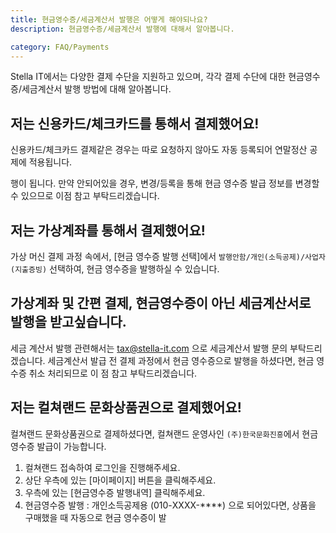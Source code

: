 ```yaml
---
title: 현금영수증/세금계산서 발행은 어떻게 해야되나요?
description: 현금영수증/세금계산서 발행에 대해서 알아봅니다.

category: FAQ/Payments
---
```


Stella IT에서는 다양한 결제 수단을 지원하고 있으며, 각각 결제 수단에 대한 현금영수증/세금계산서 발행 방법에 대해 알아봅니다.

## 저는 신용카드/체크카드를 통해서 결제했어요!
신용카드/체크카드 결제같은 경우는 따로 요청하지 않아도 자동 등록되어 연말정산 공제에 적용됩니다.


행이 됩니다.
만약 안되어있을 경우, 변경/등록을 통해 현금 영수증 발급 정보를 변경할 수 있으므로 이점 참고 부탁드리겠습니다.

## 저는 가상계좌를 통해서 결제했어요!
가상 머신 결제 과정 속에서, [현금 영수증 발행 선택]에서 ``발행안함/개인(소득공제)/사업자(지출증빙)`` 선택하여, 현금 영수증을 발행하실 수 있습니다. 

## 가상계좌 및 간편 결제, 현금영수증이 아닌 세금계산서로 발행을 받고싶습니다.
세금 계산서 발행 관련해서는 tax@stella-it.com 으로 세금계산서 발행 문의 부탁드리겠습니다.
세금계산서 발급 전 결제 과정에서 현금 영수증으로 발행을 하셨다면, 현금 영수증 취소 처리되므로 이 점 참고 부탁드리겠습니다.

## 저는 컬쳐랜드 문화상품권으로 결제했어요!
컬쳐랜드 문화상품권으로 결제하셨다면, 컬쳐랜드 운영사인 ``(주)한국문화진흥``에서 현금영수증 발급이 가능합니다.
1. 컬쳐랜드 접속하여 로그인을 진행해주세요.
2. 상단 우측에 있는 [마이페이지] 버튼을 클릭해주세요.
3. 우측에 있는 [현금영수증 발행내역] 클릭해주세요.
4. 현금영수증 발행 : 개인소득공제용 (010-XXXX-****) 으로 되어있다면, 상품을 구매했을 때 자동으로 현금 영수증이 발